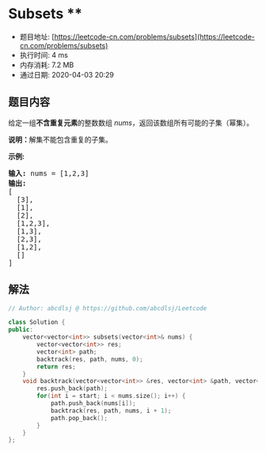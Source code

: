# Subsets **
- 题目地址: [https://leetcode-cn.com/problems/subsets](https://leetcode-cn.com/problems/subsets)
- 执行时间: 4 ms
- 内存消耗: 7.2 MB
- 通过日期: 2020-04-03 20:29

## 题目内容
<p>给定一组<strong>不含重复元素</strong>的整数数组 <em>nums</em>，返回该数组所有可能的子集（幂集）。</p>

<p><strong>说明：</strong>解集不能包含重复的子集。</p>

<p><strong>示例:</strong></p>

<pre><strong>输入:</strong> nums = [1,2,3]
<strong>输出:</strong>
[
  [3],
  [1],
  [2],
  [1,2,3],
  [1,3],
  [2,3],
  [1,2],
  []
]</pre>


## 解法
```cpp
// Author: abcdlsj @ https://github.com/abcdlsj/Leetcode

class Solution {
public:
    vector<vector<int>> subsets(vector<int>& nums) {
        vector<vector<int>> res;
        vector<int> path;
        backtrack(res, path, nums, 0);
        return res;
    }
    void backtrack(vector<vector<int>> &res, vector<int> &path, vector<int> nums, int start) {
        res.push_back(path);
        for(int i = start; i < nums.size(); i++) {
            path.push_back(nums[i]);
            backtrack(res, path, nums, i + 1);
            path.pop_back();
        }
    }
};

```
